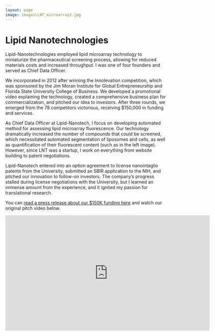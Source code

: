 ```yaml
---
layout: page
image: images\LNT_microarray2.jpg
---
```

# Lipid Nanotechnologies

Lipid-Nanotechnologies employed lipid microarray technology to miniaturize the pharmaceutical screening process, allowing for reduced materials costs and increased throughput. I was one of four founders and served as Chief Data Officer. 

We incorporated in 2012 after winning the Innolevation competition, which was sponsored by the Jim Moran Institute for Global Entrepreneurship and Florida State University College of Business. We developed a promotional video explaining the technology, created a comprehensive business plan for commercialization, and pitched our idea to investors. After three rounds, we emerged from the 78 competitors victorious, receiving $150,000 in funding and services. 

As Chief Data Officer at Lipid-Nanotech, I focus on developing automated method for assessing lipid microarray fluorescence. Our technology dramatically increased the number of compounds that could be screened, which necessitated automated segmentation of liposomes and cells, as well as quantification of their fluorescent content (such as in the left image). However, since LNT was a startup, I work on everything from website building to patent negotiations.

Lipid-Nanotech entered into an option agreement to license nanointaglio patents from the University, submitted an SBIR application to the NIH, and pitched our innovation to follow-on investors. The company’s progress stalled during license negotiations with the University, but I learned an immense amount from the experience, and it ignited my passion for translational research.

You can [read a press release about our $150K funding here][1] and watch our original pitch video below.

<iframe width="640" height="360" src="https://www.youtube.com/embed/HE7rgtaJ_AY?controls=0&amp;showinfo=0" frameborder="0" allowfullscreen></iframe>

[1]: https://news.fsu.edu/news/science-technology/2012/04/15/biological-science-majors-emerge-top-winners-innolevation-challenge/

[comment]: <> (http://www.lipidnanotech.net/)
[comment]: <> (https://www.youtube.com/embed/HE7rgtaJ_AY
)
[comment]: <> (https://news.fsu.edu/news/science-technology/2012/04/15/biological-science-majors-emerge-top-winners-innolevation-challenge/
)
